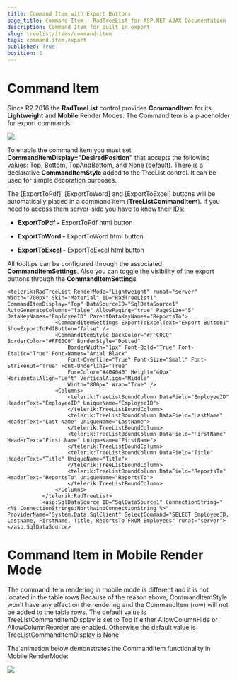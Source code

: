```yaml
---
title: Command Item with Export Buttons
page_title: Command Item | RadTreeList for ASP.NET AJAX Documentation
description: Command Item for built in export
slug: treelist/items/command-item
tags: command,item,export
published: True
position: 2
---
```


# Command Item



Since R2 2016 the **RadTreeList** control provides **CommandItem** for its **Lightweight** and **Mobile** Render Modes. The CommandItem is a placeholder for export commands.

![](images/treelist-command-item1.png)

To enable the command item you must set **CommandItemDisplay="DesiredPosition"** that accepts the following values: Top, Bottom, TopAndBottom, and None (default).
There is a declarative **CommandItemStyle** added to the TreeList control. It can be used for simple decoration purposes.

The [ExportToPdf], [ExportToWord] and [ExportToExcel] buttons will be automatically placed in a command item (**TreeListCommandItem**). If you need to access them server-side you have to know their IDs:

* **ExportToPdf -** ExportToPdf html button

* **ExportToWord -** ExportToWord html button

* **ExportToExcel -** ExportToExcel html button

All tooltips can be configured through the associated **CommandItemSettings**. Also you can toggle the visibility of the export buttons through the **CommandItemSettings**

````ASP.NET
<telerik:RadTreeList RenderMode="Lightweight" runat="server" Width="700px" Skin="Material" ID="RadTreeList1" CommandItemDisplay="Top" DataSourceID="SqlDataSource1" AutoGenerateColumns="false" AllowPaging="true" PageSize="5" DataKeyNames="EmployeeID" ParentDataKeyNames="ReportsTo">
               <CommandItemSettings ExportToExcelText="Export Button1" ShowExportToPdfButton="false" />
               <CommandItemStyle BackColor="#FFC0C0" BorderColor="#FFE0C0" BorderStyle="Dotted"
                   BorderWidth="1px" Font-Bold="True" Font-Italic="True" Font-Names="Arial Black"
                   Font-Overline="True" Font-Size="Small" Font-Strikeout="True" Font-Underline="True"
                   ForeColor="#404040" Height="40px" HorizontalAlign="Left" VerticalAlign="Middle"
                   Width="800px" Wrap="True" />
               <Columns>
                   <telerik:TreeListBoundColumn DataField="EmployeeID" HeaderText="EmployeeID" UniqueName="EmployeeID">
                   </telerik:TreeListBoundColumn>
                   <telerik:TreeListBoundColumn DataField="LastName" HeaderText="Last Name" UniqueName="LastName">
                   </telerik:TreeListBoundColumn>
                   <telerik:TreeListBoundColumn DataField="FirstName" HeaderText="First Name" UniqueName="FirstName">
                   </telerik:TreeListBoundColumn>
                   <telerik:TreeListBoundColumn DataField="Title" HeaderText="Title" UniqueName="Title">
                   </telerik:TreeListBoundColumn>
                   <telerik:TreeListBoundColumn DataField="ReportsTo" HeaderText="ReportsTo" UniqueName="ReportsTo">
                   </telerik:TreeListBoundColumn>
               </Columns>
           </telerik:RadTreeList>
           <asp:SqlDataSource ID="SqlDataSource1" ConnectionString="<%$ ConnectionStrings:NorthwindConnectionString %>" ProviderName="System.Data.SqlClient" SelectCommand="SELECT EmployeeID, LastName, FirstName, Title, ReportsTo FROM Employees" runat="server"></asp:SqlDataSource>			
````


# Command Item in Mobile Render Mode

The command item rendering in mobile mode is different and it is not located in the table rows
Because of the reason above, CommandItemStyle won't have any effect on the rendering and the CommandItem (row) will not be added to the table rows.
The default value is TreeListCommandItemDisplay is set to Top if either AllowColumnHide or AllowColumnReorder are enabled. Otherwise the default value is TreeListCommandItemDisplay is None

The animation below demonstrates the CommandItem functionality in Mobile RenderMode:

![](images/TreeList-Mobile-ExportButtons-animation.gif)


